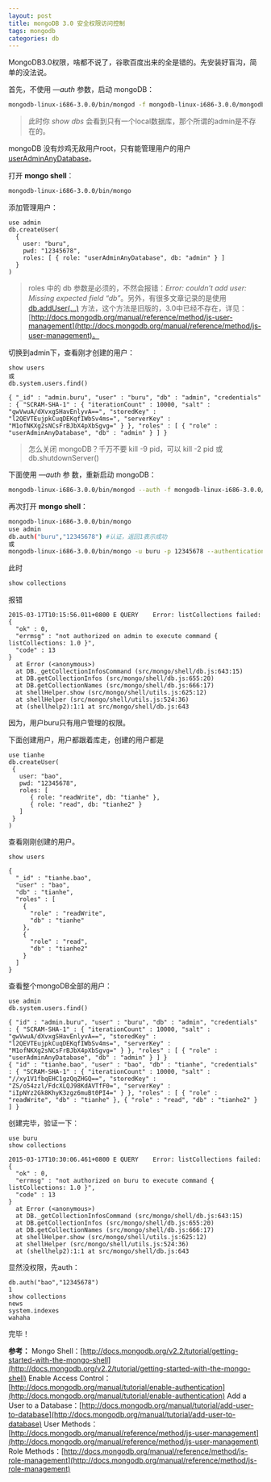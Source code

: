 ```yaml
---
layout: post
title: mongoDB 3.0 安全权限访问控制
tags: mongodb
categories: db
---
```


MongoDB3.0权限，啥都不说了，谷歌百度出来的全是错的。先安装好盲沟，简单的没法说。

首先，不使用 _—auth_ 参数，启动 mongoDB：

```bash
mongodb-linux-i686-3.0.0/bin/mongod -f mongodb-linux-i686-3.0.0/mongodb.conf
```
> 此时你 _show dbs_ 会看到只有一个local数据库，那个所谓的admin是不存在的。

mongoDB 没有炒鸡无敌用户root，只有能管理用户的用户 [userAdminAnyDatabase](http://docs.mongodb.org/manual/reference/built-in-roles/#userAdminAnyDatabase)。

打开 **mongo shell**：

```bash
mongodb-linux-i686-3.0.0/bin/mongo
```

添加管理用户：

```
use admin
db.createUser(
  {
    user: "buru",
    pwd: "12345678",
    roles: [ { role: "userAdminAnyDatabase", db: "admin" } ]
  }
)
```
<a id="more"></a>
> roles 中的 db 参数是必须的，不然会报错：_Error: couldn’t add user: Missing expected field “db”_。另外，有很多文章记录的是使用 [db.addUser(…)](http://docs.mongodb.org/v2.2/reference/method/db.addUser) 方法，这个方法是旧版的，3.0中已经不存在，详见：[http://docs.mongodb.org/manual/reference/method/js-user-management](http://docs.mongodb.org/manual/reference/method/js-user-management)。

切换到admin下，查看刚才创建的用户：

```
show users
或
db.system.users.find()
```
```
{ "_id" : "admin.buru", "user" : "buru", "db" : "admin", "credentials" : { "SCRAM-SHA-1" : { "iterationCount" : 10000, "salt" : "gwVwuA/dXvxgSHavEnlyvA==", "storedKey" : "l2QEVTEujpkCuqDEKqfIWbSv4ms=", "serverKey" : "M1ofNKXg2sNCsFrBJbX4pXbSgvg=" } }, "roles" : [ { "role" : "userAdminAnyDatabase", "db" : "admin" } ] }
```
> 怎么关闭 mongoDB？千万不要 kill -9 pid，可以 kill -2 pid 或 db.shutdownServer()

下面使用 _—auth_ 参 数，重新启动 mongoDB：

```bash
mongodb-linux-i686-3.0.0/bin/mongod --auth -f mongodb-linux-i686-3.0.0/mongodb.conf
```

再次打开 **mongo shell**：

```bash
mongodb-linux-i686-3.0.0/bin/mongo
use admin
db.auth("buru","12345678") #认证，返回1表示成功
或
mongodb-linux-i686-3.0.0/bin/mongo -u buru -p 12345678 --authenticationDatabase admin
```

此时

```bash
show collections
```

报错
```
2015-03-17T10:15:56.011+0800 E QUERY    Error: listCollections failed: {
  "ok" : 0,
  "errmsg" : "not authorized on admin to execute command { listCollections: 1.0 }",
  "code" : 13
}
  at Error (<anonymous>)
  at DB._getCollectionInfosCommand (src/mongo/shell/db.js:643:15)
  at DB.getCollectionInfos (src/mongo/shell/db.js:655:20)
  at DB.getCollectionNames (src/mongo/shell/db.js:666:17)
  at shellHelper.show (src/mongo/shell/utils.js:625:12)
  at shellHelper (src/mongo/shell/utils.js:524:36)
  at (shellhelp2):1:1 at src/mongo/shell/db.js:643
```

因为，用户buru只有用户管理的权限。

下面创建用户，用户都跟着库走，创建的用户都是

```
use tianhe
db.createUser(
 {
   user: "bao",
   pwd: "12345678",
   roles: [
      { role: "readWrite", db: "tianhe" },
      { role: "read", db: "tianhe2" }
   ]
 }
)
```

查看刚刚创建的用户。

```
show users

{
  "_id" : "tianhe.bao",
  "user" : "bao",
  "db" : "tianhe",
  "roles" : [
    {
      "role" : "readWrite",
      "db" : "tianhe"
    },
    {
      "role" : "read",
      "db" : "tianhe2"
    }
  ]
}
```

查看整个mongoDB全部的用户：

```
use admin
db.system.users.find()

{ "id" : "admin.buru", "user" : "buru", "db" : "admin", "credentials" : { "SCRAM-SHA-1" : { "iterationCount" : 10000, "salt" : "gwVwuA/dXvxgSHavEnlyvA==", "storedKey" : "l2QEVTEujpkCuqDEKqfIWbSv4ms=", "serverKey" : "M1ofNKXg2sNCsFrBJbX4pXbSgvg=" } }, "roles" : [ { "role" : "userAdminAnyDatabase", "db" : "admin" } ] }
{ "id" : "tianhe.bao", "user" : "bao", "db" : "tianhe", "credentials" : { "SCRAM-SHA-1" : { "iterationCount" : 10000, "salt" : "//xy1V1fbqEHC1gzQqZHGQ==", "storedKey" : "ZS/o54zzl/FdcXLQJ98KdAVTfF0=", "serverKey" : "iIpNYz2Gk8KhyK3zgz6muBt0PI4=" } }, "roles" : [ { "role" : "readWrite", "db" : "tianhe" }, { "role" : "read", "db" : "tianhe2" } ] }
```

创建完毕，验证一下：

```
use buru
show collections

2015-03-17T10:30:06.461+0800 E QUERY    Error: listCollections failed: {
  "ok" : 0,
  "errmsg" : "not authorized on buru to execute command { listCollections: 1.0 }",
  "code" : 13
}
  at Error (<anonymous>)
  at DB._getCollectionInfosCommand (src/mongo/shell/db.js:643:15)
  at DB.getCollectionInfos (src/mongo/shell/db.js:655:20)
  at DB.getCollectionNames (src/mongo/shell/db.js:666:17)
  at shellHelper.show (src/mongo/shell/utils.js:625:12)
  at shellHelper (src/mongo/shell/utils.js:524:36)
  at (shellhelp2):1:1 at src/mongo/shell/db.js:643
```

显然没权限，先auth：

```
db.auth("bao","12345678")
1
show collections
news
system.indexes
wahaha
```

完毕！

**参考：**
Mongo Shell：[http://docs.mongodb.org/v2.2/tutorial/getting-started-with-the-mongo-shell](http://docs.mongodb.org/v2.2/tutorial/getting-started-with-the-mongo-shell)
Enable Access Control：[http://docs.mongodb.org/manual/tutorial/enable-authentication](http://docs.mongodb.org/manual/tutorial/enable-authentication)
Add a User to a Database：[http://docs.mongodb.org/manual/tutorial/add-user-to-database](http://docs.mongodb.org/manual/tutorial/add-user-to-database)
User Methods：[http://docs.mongodb.org/manual/reference/method/js-user-management](http://docs.mongodb.org/manual/reference/method/js-user-management)
Role Methods：[http://docs.mongodb.org/manual/reference/method/js-role-management](http://docs.mongodb.org/manual/reference/method/js-role-management)